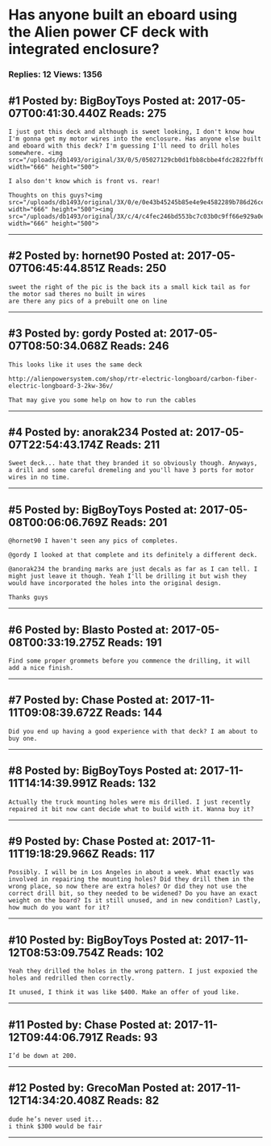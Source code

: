 # Has anyone built an eboard using the Alien power CF deck with integrated enclosure?

### Replies: 12 Views: 1356

## \#1 Posted by: BigBoyToys Posted at: 2017-05-07T00:41:30.440Z Reads: 275

```
I just got this deck and although is sweet looking, I don't know how I'm gonna get my motor wires into the enclosure. Has anyone else built and eboard with this deck? I'm guessing I'll need to drill holes somewhere. <img src="/uploads/db1493/original/3X/0/5/05027129cb0d1fbb8cbbe4fdc2822fbff013cd18.jpg" width="666" height="500">

I also don't know which is front vs. rear!

Thoughts on this guys?<img src="/uploads/db1493/original/3X/0/e/0e43b45245b85e4e9e4582289b786d26cec6d568.jpg" width="666" height="500"><img src="/uploads/db1493/original/3X/c/4/c4fec246bd553bc7c03b0c9ff66e929a0eecea1c.jpg" width="666" height="500">
```

---
## \#2 Posted by: hornet90 Posted at: 2017-05-07T06:45:44.851Z Reads: 250

```
sweet the right of the pic is the back its a small kick tail as for the motor sad theres no built in wires
are there any pics of a prebuilt one on line
```

---
## \#3 Posted by: gordy Posted at: 2017-05-07T08:50:34.068Z Reads: 246

```
This looks like it uses the same deck

http://alienpowersystem.com/shop/rtr-electric-longboard/carbon-fiber-electric-longboard-3-2kw-36v/

That may give you some help on how to run the cables
```

---
## \#4 Posted by: anorak234 Posted at: 2017-05-07T22:54:43.174Z Reads: 211

```
Sweet deck... hate that they branded it so obviously though. Anyways, a drill and some careful dremeling and you'll have 3 ports for motor wires in no time.
```

---
## \#5 Posted by: BigBoyToys Posted at: 2017-05-08T00:06:06.769Z Reads: 201

```
@hornet90 I haven't seen any pics of completes.

@gordy I looked at that complete and its definitely a different deck.

@anorak234 the branding marks are just decals as far as I can tell. I might just leave it though. Yeah I'll be drilling it but wish they would have incorporated the holes into the original design.

Thanks guys
```

---
## \#6 Posted by: Blasto Posted at: 2017-05-08T00:33:19.275Z Reads: 191

```
Find some proper grommets before you commence the drilling, it will add a nice finish.
```

---
## \#7 Posted by: Chase Posted at: 2017-11-11T09:08:39.672Z Reads: 144

```
Did you end up having a good experience with that deck? I am about to buy one.
```

---
## \#8 Posted by: BigBoyToys Posted at: 2017-11-11T14:14:39.991Z Reads: 132

```
Actually the truck mounting holes were mis drilled. I just recently repaired it bit now cant decide what to build with it. Wanna buy it?
```

---
## \#9 Posted by: Chase Posted at: 2017-11-11T19:18:29.966Z Reads: 117

```
Possibly. I will be in Los Angeles in about a week. What exactly was involved in repairing the mounting holes? Did they drill them in the wrong place, so now there are extra holes? Or did they not use the correct drill bit, so they needed to be widened? Do you have an exact weight on the board? Is it still unused, and in new condition? Lastly, how much do you want for it?
```

---
## \#10 Posted by: BigBoyToys Posted at: 2017-11-12T08:53:09.754Z Reads: 102

```
Yeah they drilled the holes in the wrong pattern. I just expoxied the holes and redrilled then correctly.

It unused, I think it was like $400. Make an offer of youd like.
```

---
## \#11 Posted by: Chase Posted at: 2017-11-12T09:44:06.791Z Reads: 93

```
I’d be down at 200.
```

---
## \#12 Posted by: GrecoMan Posted at: 2017-11-12T14:34:20.408Z Reads: 82

```
dude he’s never used it...
i think $300 would be fair
```

---

